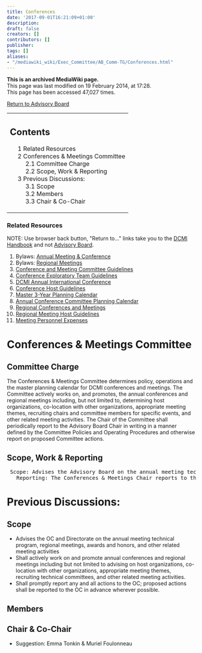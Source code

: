 ```yaml
---
title: Conferences
date: '2017-09-01T16:21:09+01:00'
description: 
draft: false
creators: []
contributors: []
publisher: 
tags: []
aliases:
- "/mediawiki_wiki/Exec_Committee/AB_Comm-TG/Conferences.html"
---
```


 **This is an archived MediaWiki page.**  
This page was last modified on 19 February 2014, at 17:28.  
This page has been accessed 47,027 times.

[Return to Advisory Board](/mediawiki_wiki/Exec_Committee/AB_Comm-TG)

<table id="toc" class="toc">
  <tr>
    <td>
      <div id="toctitle">
        <h2>Contents</h2>
      </div>
      <ul>
        <li class="toclevel-1 tocsection-1"><a href="#Related_Resources"><span class="tocnumber">1</span> <span class="toctext">Related Resources</span></a></li>
        <li class="toclevel-1 tocsection-2">
          <a href="#Conferences_.26_Meetings_Committee"><span class="tocnumber">2</span> <span class="toctext">Conferences &amp; Meetings Committee</span></a>
          <ul>
            <li class="toclevel-2 tocsection-3"><a href="#Committee_Charge"><span class="tocnumber">2.1</span> <span class="toctext">Committee Charge</span></a></li>
            <li class="toclevel-2 tocsection-4"><a href="#Scope.2C_Work_.26_Reporting"><span class="tocnumber">2.2</span> <span class="toctext">Scope, Work &amp; Reporting</span></a></li>
          </ul>
        </li>
        <li class="toclevel-1 tocsection-5">
          <a href="#Previous_Discussions:"><span class="tocnumber">3</span> <span class="toctext">Previous Discussions:</span></a>
          <ul>
            <li class="toclevel-2 tocsection-6"><a href="#Scope"><span class="tocnumber">3.1</span> <span class="toctext">Scope</span></a></li>
            <li class="toclevel-2 tocsection-7"><a href="#Members"><span class="tocnumber">3.2</span> <span class="toctext">Members</span></a></li>
            <li class="toclevel-2 tocsection-8"><a href="#Chair_.26_Co-Chair"><span class="tocnumber">3.3</span> <span class="toctext">Chair &amp; Co-Chair</span></a></li>
          </ul>
        </li>
      </ul>
    </td>
  </tr>
</table>


### Related Resources 

NOTE: Use browser back button, "Return to..." links take you to the [DCMI Handbook](/mediawiki_wiki/DCMI_Handbook) and not [Advisory Board](/mediawiki_wiki/Exec_Committee/AB_Comm-TG).

1. Bylaws: [Annual Meeting & Conference](http://dublincore.org/about/bylaws/index.shtml#article4d)
2. Bylaws: [Regional Meetings](http://dublincore.org/about/bylaws/index.shtml#article4e)
3. [Conference and Meeting Committee Guidelines](/mediawiki_wiki/DCMI_Handbook/Conference_Guidelines/Steering_Committee)
4. [Conference Exploratory Team Guidelines](/mediawiki_wiki/DCMI_Handbook/Conference_Guidelines/Exploratory_Team_Guidelines)
5. [DCMI Annual International Conference](/mediawiki_wiki/DCMI_Handbook/Int_Conf)
  1. [Conference Host Guidelines](/index.php?title=DCMI_Handbook/Int_Conf/Host_Guidelines&action=edit&redlink=1 "DCMI Handbook/Int Conf/Host Guidelines (page does not exist)")
  2. [Master 3-Year Planning Calendar](/mediawiki_wiki/DCMI_Handbook/Int_Conf/Master_Calendar)
  3. [Annual Conference Committee Planning Calendar](/mediawiki_wiki/DCMI_Handbook/Int_Conf/Annual_Meeting)
6. [Regional Conferences and Meetings](/mediawiki_wiki/DCMI_Handbook/Reg_Conf)
  1. [Regional Meeting Host Guidelines](/mediawiki_wiki/DCMI_Handbook/Reg_Conf/Host_Guidelines)
7. [Meeting Personnel Expenses](/mediawiki_wiki/DCMI_Handbook/Conference_Guidelines/Personnel_Support)

# Conferences & Meetings Committee 

## Committee Charge

The Conferences & Meetings Committee determines policy, operations and the master planning calendar for DCMI conferences and meetings. The Committee actively works on, and promotes, the annual conferences and regional meetings including, but not limited to, determining host organizations, co-location with other organizations, appropriate meeting themes, recruiting chairs and committee members for specific events, and other related meeting activities. The Chair of the Committee shall periodically report to the Advisory Board Chair in writing in a manner defined by the Committee Policies and Operating Procedures and otherwise report on proposed Committee actions.

## Scope, Work & Reporting
<pre> Scope: Advises the Advisory Board on the annual meeting technical program, regional meetings, awards and honors, and other related meeting activities.'
   Reporting: The Conferences &amp; Meetings Chair reports to the Advisory Board Chair in a manner set out in the Board Policies &amp; Procedures 
</pre>

# Previous Discussions:

## Scope 

- Advises the OC and Directorate on the annual meeting technical program, regional meetings, awards and honors, and other related meeting activities
- Shall actively work on and promote annual conferences and regional meetings including but not limited to advising on host organizations, co-location with other organizations, appropriate meeting themes, recruiting technical committees, and other related meeting activities.
- Shall promptly report any and all actions to the OC; proposed actions shall be reported to the OC in advance wherever possible.

## Members 

## Chair & Co-Chair 

- Suggestion: Emma Tonkin & Muriel Foulonneau

